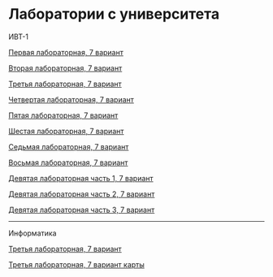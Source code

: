 # Лаборатории с университета

ИВТ-1

[Первая лабораторная, 7 вариант](https://github.com/DoktorRoka/UniverSityLabs/tree/master/FirstLabIVT7)

[Вторая лабораторная, 7 вариант](https://github.com/DoktorRoka/UniversityLabs/tree/master/SecondLabIVT7)

[Третья лабораторная, 7 вариант](https://github.com/DoktorRoka/UniversityLabs/tree/master/ThirdLabIVT7)

[Четвертая лабораторная, 7 вариант](https://github.com/DoktorRoka/UniversityLabs/tree/master/FourthLabIVT7)

[Пятая лабораторная, 7 вариант](https://github.com/DoktorRoka/UniversityLabs/tree/master/FiftLaboratory)

[Шестая лабораторная, 7 вариант](https://github.com/DoktorRoka/UniversityLabs/tree/master/Lab6Var7_IVT1_2semestr)

[Седьмая лабораторная, 7 вариант](https://github.com/DoktorRoka/UniversityLabs/tree/master/Lab7Variant7_IVT1)

[Восьмая лабораторная, 7 вариант](https://github.com/DoktorRoka/UniversityLabs/tree/master/Laboratornaya8IVT1_variant7)

[Девятая лабораторная часть 1, 7 вариант](https://github.com/DoktorRoka/UniversityLabs/tree/master/Laba9_variant7_Part1)

[Девятая лабораторная часть 2, 7 вариант](https://github.com/DoktorRoka/UniversityLabs/tree/master/Laba9_variant7_Part2)

[Девятая лабораторная часть 3, 7 вариант](https://github.com/DoktorRoka/UniversityLabs/tree/master/Laba9_variant7_Part3)


------------------------------------------------------------------
Информатика

[Третья лабораторная, 7 вариант](https://github.com/DoktorRoka/UniversityLabs/tree/master/Laboratornaya3IVT7App1)

[Третья лабораторная, 7 вариант карты](https://github.com/DoktorRoka/UniversityLabs/tree/master/Laboratornaya3IVT1_variant7_KARTI)
